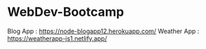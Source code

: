# WebDev-Bootcamp
Blog App : https://node-blogapp12.herokuapp.com/
Weather App : https://weatherapp-js1.netlify.app/

